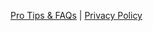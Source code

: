 [Pro Tips & FAQs](https://ericytsang.github.io/app.android.multiwindow/index.html) | [Privacy Policy](https://ericytsang.github.io/app.android.multiwindow/privacy_policy.html)
